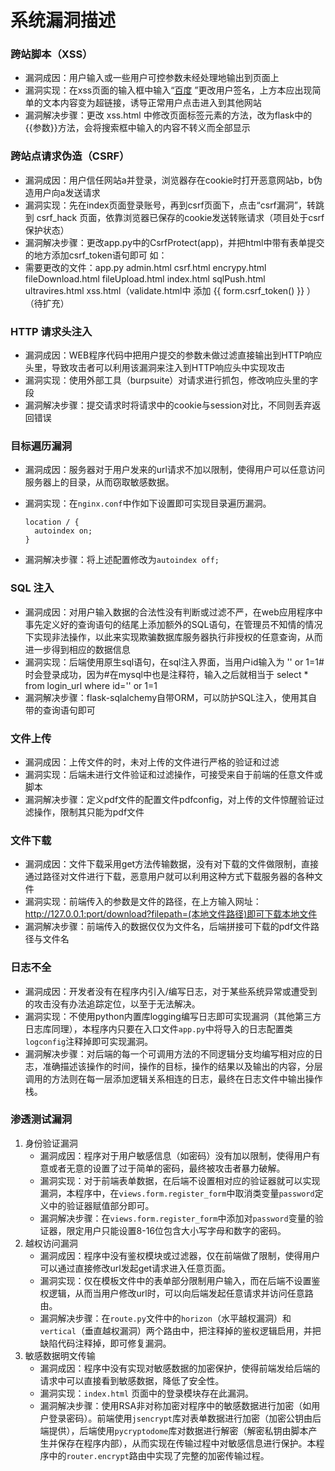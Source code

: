 # 系统漏洞描述

### 跨站脚本（XSS）

+ 漏洞成因：用户输入或一些用户可控参数未经处理地输出到页面上
+ 漏洞实现：在xss页面的输入框中输入“<a href="https://www.baidu.com">百度</a> ”更改用户签名，上方本应出现简单的文本内容变为超链接，诱导正常用户点击进入到其他网站
+ 漏洞解决步骤：更改 xss.html 中修改页面标签元素的方法，改为flask中的{{参数}}方法，会将搜索框中输入的内容不转义而全部显示

### 跨站点请求伪造（CSRF）

+ 漏洞成因：用户信任网站a并登录，浏览器存在cookie时打开恶意网站b，b伪造用户向a发送请求
+ 漏洞实现：先在index页面登录账号，再到csrf页面下，点击“csrf漏洞”，转跳到 csrf_hack 页面，依靠浏览器已保存的cookie发送转账请求（项目处于csrf保护状态）
+ 漏洞解决步骤：更改app.py中的CsrfProtect(app)，并把html中带有表单提交的地方添加csrf_token语句即可
  如：<input type="hidden" name="csrf_token" value="{{ csrf_token() }}">
+ 需要更改的文件：app.py admin.html csrf.html encrypy.html fileDownload.html fileUpload.html index.html sqlPush.html ultravires.html xss.html（validate.html中 添加 {{
  form.csrf_token() }} ）（待扩充）

### HTTP 请求头注入
+ 漏洞成因：WEB程序代码中把用户提交的参数未做过滤直接输出到HTTP响应头里，导致攻击者可以利用该漏洞来注入到HTTP响应头中实现攻击
+ 漏洞实现：使用外部工具（burpsuite）对请求进行抓包，修改响应头里的字段
+ 漏洞解决步骤：提交请求时将请求中的cookie与session对比，不同则丢弃返回错误

### 目标遍历漏洞

+ 漏洞成因：服务器对于用户发来的url请求不加以限制，使得用户可以任意访问服务器上的目录，从而窃取敏感数据。

+ 漏洞实现：在`nginx.conf`中作如下设置即可实现目录遍历漏洞。

  ```
  location / {
  	autoindex on;
  }
  ```

+ 漏洞解决步骤：将上述配置修改为`autoindex off;`

### SQL 注入

+ 漏洞成因：对用户输入数据的合法性没有判断或过滤不严，在web应用程序中事先定义好的查询语句的结尾上添加额外的SQL语句，在管理员不知情的情况下实现非法操作，以此来实现欺骗数据库服务器执行非授权的任意查询，从而进一步得到相应的数据信息
+ 漏洞实现：后端使用原生sql语句，在sql注入界面，当用户id输入为 '' or 1=1# 时会登录成功，因为#在mysql中也是注释符，输入之后就相当于 select * from login_url where id='' or
  1=1
+ 漏洞解决步骤：flask-sqlalchemy自带ORM，可以防护SQL注入，使用其自带的查询语句即可

### 文件上传

+ 漏洞成因：上传文件的时，未对上传的文件进行严格的验证和过滤
+ 漏洞实现：后端未进行文件验证和过滤操作，可接受来自于前端的任意文件或脚本
+ 漏洞解决步骤：定义pdf文件的配置文件pdfconfig，对上传的文件惊醒验证过滤操作，限制其只能为pdf文件

### 文件下载

+ 漏洞成因：文件下载采用get方法传输数据，没有对下载的文件做限制，直接通过路径对文件进行下载，恶意用户就可以利用这种方式下载服务器的各种文件
+ 漏洞实现：前端传入的参数是文件的路径，在上方输入网址：http://127.0.0.1:port/download?filepath=(本地文件路径)即可下载本地文件
+ 漏洞解决步骤：前端传入的数据仅仅为文件名，后端拼接可下载的pdf文件路径与文件名

### 日志不全

+ 漏洞成因：开发者没有在程序内引入/编写日志，对于某些系统异常或遭受到的攻击没有办法追踪定位，以至于无法解决。
+ 漏洞实现：不使用python内置库logging编写日志即可实现漏洞（其他第三方日志库同理），本程序内只要在入口文件`app.py`中将导入的日志配置类`logconfig`注释掉即可实现漏洞。
+ 漏洞解决步骤：对后端的每一个可调用方法的不同逻辑分支均编写相对应的日志，准确描述该操作的时间，操作的目标，操作的结果以及输出的内容，分层调用的方法则在每一层添加逻辑关系相连的日志，最终在日志文件中输出操作栈。

### 渗透测试漏洞

1. 身份验证漏洞
    + 漏洞成因：程序对于用户敏感信息（如密码）没有加以限制，使得用户有意或者无意的设置了过于简单的密码，最终被攻击者暴力破解。
    + 漏洞实现：对于前端表单数据，在后端不设置相对应的验证器就可以实现漏洞，本程序中，在`views.form.register_form`中取消类变量`password`定义中的验证器赋值部分即可。
    + 漏洞解决步骤：在`views.form.register_form`中添加对`password`变量的验证器，限定用户只能设置8-16位包含大小写字母和数字的密码。
2. 越权访问漏洞
    + 漏洞成因：程序中没有鉴权模块或过滤器，仅在前端做了限制，使得用户可以通过直接修改url发起get请求进入任意页面。
    + 漏洞实现：仅在模板文件中的表单部分限制用户输入，而在后端不设置鉴权逻辑，从而当用户修改url时，可以向后端发起任意请求并访问任意路由。
    + 漏洞解决步骤：在`route.py`文件中的`horizon`（水平越权漏洞）和`vertical`（垂直越权漏洞）两个路由中，把注释掉的鉴权逻辑启用，并把缺陷代码注释掉，即可修复漏洞。
3. 敏感数据明文传输
    + 漏洞成因：程序中没有实现对敏感数据的加密保护，使得前端发给后端的请求中可以直接看到敏感数据，降低了安全性。
    + 漏洞实现：`index.html` 页面中的登录模块存在此漏洞。
    + 漏洞解决步骤：使用RSA非对称加密对程序中的敏感数据进行加密（如用户登录密码）。前端使用`jsencrypt`库对表单数据进行加密（加密公钥由后端提供），后端使用`pycryptodome`库对数据进行解密（解密私钥由脚本产生并保存在程序内部），从而实现在传输过程中对敏感信息进行保护。本程序中的`router.encrypt`路由中实现了完整的加密传输过程。